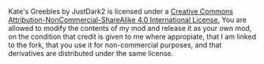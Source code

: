 Kate's Greebles by JustDark2 is licensed under a [Creative Commons Attribution-NonCommercial-ShareAlike 4.0 International License.](https://creativecommons.org/licenses/by-nc-sa/4.0/)
You are allowed to modify the contents of my mod and release it as your own mod, on the condition that credit is given to me where appropiate, that I am linked to the fork, that you use it for non-commercial purposes, and that derivatives are distributed under the same license.
